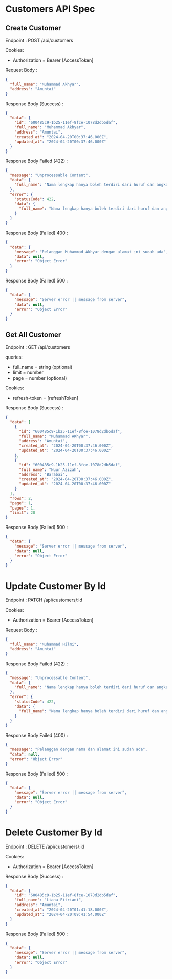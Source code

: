 # Customers API Spec

## Create Customer

Endpoint : POST /api/customers

Cookies:

- Authorization = Bearer [AccessToken]

Request Body :

```json
{
  "full_name": "Muhammad Akhyar",
  "address": "Amuntai"
}
```

Response Body (Success) :

```json
{
  "data": {
    "id": "600485c9-1b25-11ef-8fce-1078d2db5daf",
    "full_name": "Muhammad Akhyar",
    "address": "Amuntai",
    "created_at": "2024-04-20T00:37:46.000Z",
    "updated_at": "2024-04-20T00:37:46.000Z"
  }
}
```

Response Body Failed (422) :

```json
{
  "message": "Unprocessable Content",
  "data": {
    "full_name": "Nama lengkap hanya boleh terdiri dari huruf dan angka"
  },
  "error": {
    "statusCode": 422,
    "data": {
      "full_name": "Nama lengkap hanya boleh terdiri dari huruf dan angka"
    }
  }
}
```

Response Body (Failed) 400 :

```json
{
  "data": {
    "message": "Pelanggan Muhammad Akhyar dengan alamat ini sudah ada",
    "data": null,
    "error": "Object Error"
  }
}
```

Response Body (Failed) 500 :

```json
{
  "data": {
    "message": "Server error || message from server",
    "data": null,
    "error": "Object Error"
  }
}
```

## Get All Customer

Endpoint : GET /api/customers

queries:

- full_name = string (optional)
- limit = number
- page = number (optional)

Cookies:

- refresh-token = [refreshToken]

Response Body (Success) :

```json
{
  "data": [
    {
      "id": "600485c9-1b25-11ef-8fce-1078d2db5daf",
      "full_name": "Muhammad AKhyar",
      "address": "Amuntai",
      "created_at": "2024-04-20T00:37:46.000Z",
      "updated_at": "2024-04-20T00:37:46.000Z"
    },
    {
      "id": "600485c9-1b25-11ef-8fce-1078d2db5daf",
      "full_name": "Nuur Azizah",
      "address": "Barabai",
      "created_at": "2024-04-20T00:37:46.000Z",
      "updated_at": "2024-04-20T00:37:46.000Z"
    }
  ],
  "rows": 2,
  "page": 1,
  "pages": 1,
  "limit": 20
}
```

Response Body (Failed) 500 :

```json
{
  "data": {
    "message": "Server error || message from server",
    "data": null,
    "error": "Object Error"
  }
}
```

# Update Customer By Id

Endpoint : PATCH /api/customers/:id

Cookies:

- Authorization = Bearer [AccessToken]

Request Body :

```json
{
  "full_name": "Muhammad Hilmi",
  "address": "Amuntai"
}
```

Response Body Failed (422) :

```json
{
  "message": "Unprocessable Content",
  "data": {
    "full_name": "Nama lengkap hanya boleh terdiri dari huruf dan angka"
  },
  "error": {
    "statusCode": 422,
    "data": {
      "full_name": "Nama lengkap hanya boleh terdiri dari huruf dan angka"
    }
  }
}
```

Response Body Failed (400) :

```json
{
  "message": "Pelanggan dengan nama dan alamat ini sudah ada",
  "data": null,
  "error": "Object Error"
}
```

Response Body (Failed) 500 :

```json
{
  "data": {
    "message": "Server error || message from server",
    "data": null,
    "error": "Object Error"
  }
}
```

# Delete Customer By Id

Endpoint : DELETE /api/customers/:id

Cookies:

- Authorization = Bearer [AccessToken]

Response Body (Success) :

```json
{
  "data": {
    "id": "600485c9-1b25-11ef-8fce-1078d2db5daf",
    "full_name": "Liana Fitriani",
    "address": "Amuntai",
    "created_at": "2024-04-20T01:41:18.000Z",
    "updated_at": "2024-04-20T09:41:54.000Z"
  }
}
```

Response Body (Failed) 500 :

```json
{
  "data": {
    "message": "Server error || message from server",
    "data": null,
    "error": "Object Error"
  }
}
```
